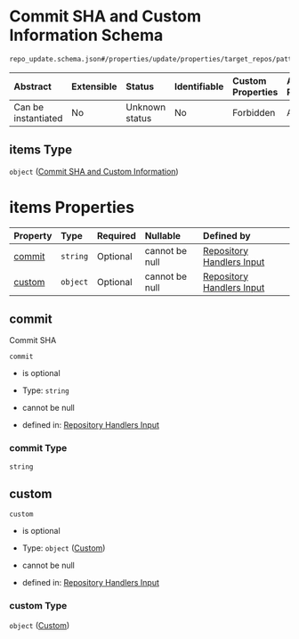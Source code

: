 # Commit SHA and Custom Information Schema

```txt
repo_update.schema.json#/properties/update/properties/target_repos/patternProperties/^.*$/properties/commits/patternProperties/^.*$/properties/new/items
```



| Abstract            | Extensible | Status         | Identifiable | Custom Properties | Additional Properties | Access Restrictions | Defined In                                                                           |
| :------------------ | :--------- | :------------- | :----------- | :---------------- | :-------------------- | :------------------ | :----------------------------------------------------------------------------------- |
| Can be instantiated | No         | Unknown status | No           | Forbidden         | Allowed               | none                | [repo-update.schema.json*](../../out/repo-update.schema.json "open original schema") |

## items Type

`object` ([Commit SHA and Custom Information](repo-update-definitions-commit-sha-and-custom-information.md))

# items Properties

| Property          | Type     | Required | Nullable       | Defined by                                                                                                                                                                              |
| :---------------- | :------- | :------- | :------------- | :-------------------------------------------------------------------------------------------------------------------------------------------------------------------------------------- |
| [commit](#commit) | `string` | Optional | cannot be null | [Repository Handlers Input](repo-update-definitions-commit-sha-and-custom-information-properties-commit.md "repo_update.schema.json#/definitions/commit_with_custom/properties/commit") |
| [custom](#custom) | `object` | Optional | cannot be null | [Repository Handlers Input](repo-update-definitions-commit-sha-and-custom-information-properties-custom.md "repo_update.schema.json#/definitions/commit_with_custom/properties/custom") |

## commit

Commit SHA

`commit`

*   is optional

*   Type: `string`

*   cannot be null

*   defined in: [Repository Handlers Input](repo-update-definitions-commit-sha-and-custom-information-properties-commit.md "repo_update.schema.json#/definitions/commit_with_custom/properties/commit")

### commit Type

`string`

## custom



`custom`

*   is optional

*   Type: `object` ([Custom](repo-update-definitions-commit-sha-and-custom-information-properties-custom.md))

*   cannot be null

*   defined in: [Repository Handlers Input](repo-update-definitions-commit-sha-and-custom-information-properties-custom.md "repo_update.schema.json#/definitions/commit_with_custom/properties/custom")

### custom Type

`object` ([Custom](repo-update-definitions-commit-sha-and-custom-information-properties-custom.md))

